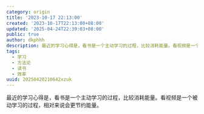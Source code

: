 ```yaml
---
category: origin
title: '2023-10-17 22:13:00'
created: '2023-10-17T22:13:00+08:00'
updated: '2025-04-24T22:39:03+08:00'
public: true
author: dkphhh
description: 最近的学习心得是，看书是一个主动学习的过程，比较消耗能量。看视频是一个被动学习的过程，相对来说会更节约能量……
tags:
  - 学习
  - 方法论
  - 读书
  - 效率
uuid: 20250420210642xzuk
---
```


最近的学习心得是，看书是一个主动学习的过程，比较消耗能量。看视频是一个被动学习的过程，相对来说会更节约能量。
